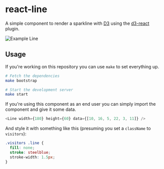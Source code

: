 # react-line

A simple component to render a sparkline with [D3][] using the [d3-react][] plugin.

![Example Line](/../master/line.png?raw=true)

## Usage

If you're working on this repository you can use `make` to set everything up.

```bash
# Fetch the dependencies
make bootstrap

# Start the development server
make start
```

If you're using this component as an end user you can simply import the component and give it some data.

```javascript
<Line width={180} height={60} data={[10, 16, 5, 22, 3, 11]} />
```

And style it with something like this (presuming you set a `className` to `visitors`):

```css
.visitors .line {
  fill: none;
  stroke: steelblue;
  stroke-width: 1.5px;
}
```

[d3]: http://d3js.org/
[d3-react]: https://github.com/Olical/d3-react
